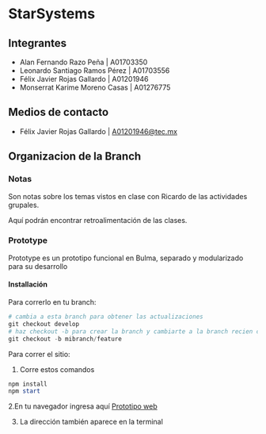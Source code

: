 # StarSystems

## Integrantes

- Alan Fernando Razo Peña         | A01703350
- Leonardo Santiago Ramos Pérez   | A01703556
- Félix Javier Rojas Gallardo     | A01201946
- Monserrat Karime Moreno Casas   | A01276775

## Medios de contacto

- Félix Javier Rojas Gallardo |  A01201946@tec.mx

## Organizacion de la Branch

### Notas

Son notas sobre los temas vistos en clase con Ricardo de las actividades grupales.

Aquí podrán encontrar retroalimentación de las clases.

### Prototype

Prototype es un prototipo funcional en Bulma, separado y modularizado para su desarrollo

#### Installación

Para correrlo en tu branch:
 
```powershell
# cambia a esta branch para obtener las actualizaciones
git checkout develop
# haz checkout -b para crear la branch y cambiarte a la branch recien creada
git checkout -b mibranch/feature
```

Para correr el sitio:
1. Corre estos comandos

```powershell
npm install
npm start
```

2.En tu navegador ingresa aquí [Prototipo web](localhost:4000/)

3. La dirección también aparece en la terminal
